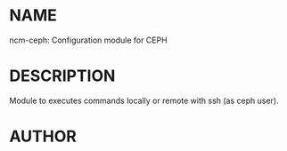 # NAME

ncm-ceph: Configuration module for CEPH

# DESCRIPTION

Module to executes commands locally or remote with ssh (as ceph user).

# AUTHOR
